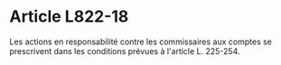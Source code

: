 # Article L822-18

Les actions en responsabilité contre les commissaires aux comptes se prescrivent dans les conditions prévues à l'article L. 225-254.
